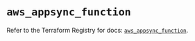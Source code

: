 # `aws_appsync_function`

Refer to the Terraform Registry for docs: [`aws_appsync_function`](https://registry.terraform.io/providers/hashicorp/aws/5.91.0/docs/resources/appsync_function).
